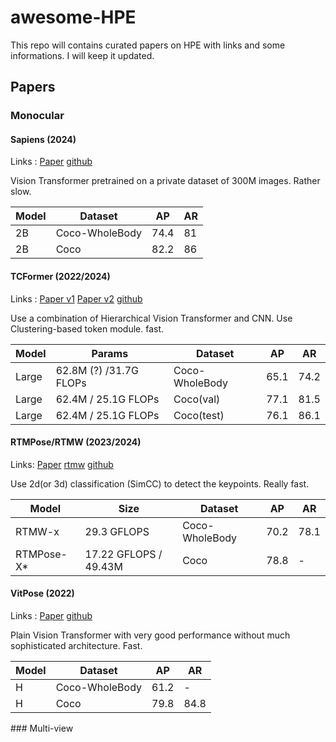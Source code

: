 # awesome-HPE

This repo will contains curated papers on HPE with links and some informations. I will keep it updated.

## Papers

### Monocular

#### Sapiens (2024)
Links : [Paper](https://arxiv.org/abs/2408.12569) [github](https://github.com/facebookresearch/sapiens)

Vision Transformer pretrained on a private dataset of 300M images. Rather slow.


| Model          | Dataset         | AP   | AR  |
|----------------|-----------------|------|-----|
| 2B             | Coco-WholeBody  | 74.4 | 81  |
| 2B             | Coco            | 82.2 | 86  |


#### TCFormer (2022/2024)
Links : [Paper v1](https://arxiv.org/abs/2204.08680) [Paper v2](https://arxiv.org/pdf/2407.11321) [github](https://github.com/zengwang430521/TCFormer)

Use a combination of Hierarchical Vision Transformer and CNN. Use Clustering-based token module.
fast.


| Model          |Params| Dataset         | AP   | AR  |
|----------------|---|-----------------|------|-----|
| Large             | 62.8M (?) /31.7G FLOPs| Coco-WholeBody  | 65.1 | 74.2  |
| Large              |62.4M / 25.1G FLOPs| Coco(val)        | 77.1 | 81.5|
| Large              |62.4M / 25.1G FLOPs| Coco(test)           | 76.1 | 86.1|


#### RTMPose/RTMW (2023/2024)
Links: [Paper](https://arxiv.org/abs/2307.09697) [rtmw](https://arxiv.org/pdf/2407.08634v1) [github](https://github.com/OpenGVLab/RTMPose)

Use 2d(or 3d) classification (SimCC) to detect the keypoints. Really fast.

| Model          |Size| Dataset         | AP   | AR  |
|----------------|---|-----------------|------|-----|
| RTMW-x |29.3 GFLOPS      | Coco-WholeBody  | 70.2 | 78.1  |
| RTMPose-X* |17.22 GFLOPS / 49.43M          | Coco   | 78.8 | -  |


#### VitPose (2022)
Links : [Paper](https://arxiv.org/abs/2204.12484) [github](https://github.com/ViTAE-Transformer/VitPose)

Plain Vision Transformer with very good performance without much sophisticated architecture. Fast.

| Model          | Dataset         | AP   | AR  |
|----------------|-----------------|------|-----|
| H              | Coco-WholeBody  | 61.2 |  -  |
| H              | Coco            | 79.8 | 84.8  |





### Multi-view
